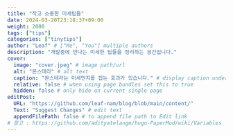 ```yaml
---
title: "작고 소중한 미세팁들"
date: 2024-03-20T23:18:37+09:00
weight: 2000
tags: ["tips"]
categories: ["tinytips"]
author: "Leaf" # ["Me", "You"] multiple authors
description: "개발중에 만나는 미세한 팁들을 정리하는 공간입니다."
cover:
  image: "cover.jpeg" # image path/url
  alt: "몬스테라" # alt text
  caption: "몬스테라는 미세먼지를 잡는 효과가 있습니다." # display caption under cover
  relative: false # when using page bundles set this to true
  hidden: false # only hide on current single page
editPost:
  URL: "https://github.com/leaf-nam/blog/blob/main/content/"
  Text: "Suggest Changes" # edit text
  appendFilePath: false # to append file path to Edit link
# 참고 : https://github.com/adityatelange/hugo-PaperMod/wiki/Variables
---
```

